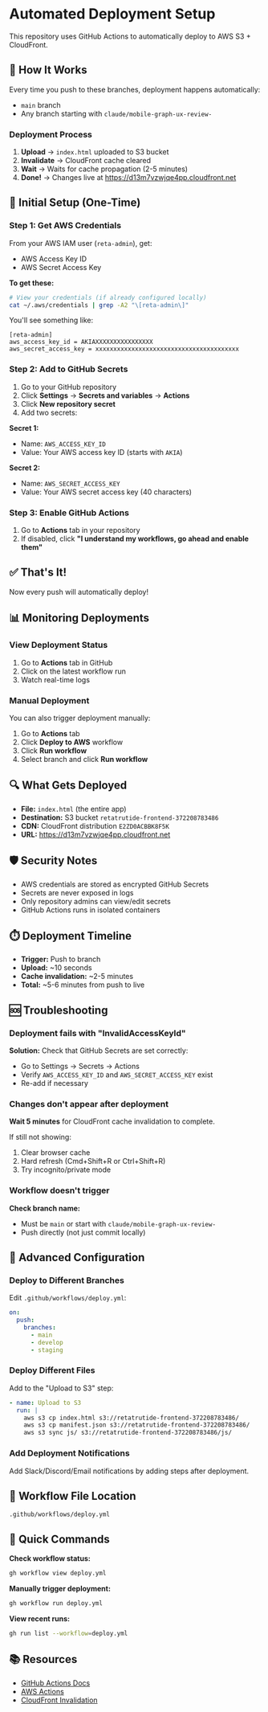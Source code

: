 # Automated Deployment Setup

This repository uses GitHub Actions to automatically deploy to AWS S3 + CloudFront.

## 🚀 How It Works

Every time you push to these branches, deployment happens automatically:
- `main` branch
- Any branch starting with `claude/mobile-graph-ux-review-`

### Deployment Process

1. **Upload** → `index.html` uploaded to S3 bucket
2. **Invalidate** → CloudFront cache cleared
3. **Wait** → Waits for cache propagation (2-5 minutes)
4. **Done!** → Changes live at https://d13m7vzwjqe4pp.cloudfront.net

## 🔐 Initial Setup (One-Time)

### Step 1: Get AWS Credentials

From your AWS IAM user (`reta-admin`), get:
- AWS Access Key ID
- AWS Secret Access Key

**To get these:**

```bash
# View your credentials (if already configured locally)
cat ~/.aws/credentials | grep -A2 "\[reta-admin\]"
```

You'll see something like:
```
[reta-admin]
aws_access_key_id = AKIAXXXXXXXXXXXXXXXX
aws_secret_access_key = xxxxxxxxxxxxxxxxxxxxxxxxxxxxxxxxxxxxxxxx
```

### Step 2: Add to GitHub Secrets

1. Go to your GitHub repository
2. Click **Settings** → **Secrets and variables** → **Actions**
3. Click **New repository secret**
4. Add two secrets:

**Secret 1:**
- Name: `AWS_ACCESS_KEY_ID`
- Value: Your AWS access key ID (starts with `AKIA`)

**Secret 2:**
- Name: `AWS_SECRET_ACCESS_KEY`
- Value: Your AWS secret access key (40 characters)

### Step 3: Enable GitHub Actions

1. Go to **Actions** tab in your repository
2. If disabled, click **"I understand my workflows, go ahead and enable them"**

## ✅ That's It!

Now every push will automatically deploy!

## 📊 Monitoring Deployments

### View Deployment Status

1. Go to **Actions** tab in GitHub
2. Click on the latest workflow run
3. Watch real-time logs

### Manual Deployment

You can also trigger deployment manually:

1. Go to **Actions** tab
2. Click **Deploy to AWS** workflow
3. Click **Run workflow**
4. Select branch and click **Run workflow**

## 🔍 What Gets Deployed

- **File:** `index.html` (the entire app)
- **Destination:** S3 bucket `retatrutide-frontend-372208783486`
- **CDN:** CloudFront distribution `E2ZD0ACBBK8F5K`
- **URL:** https://d13m7vzwjqe4pp.cloudfront.net

## 🛡️ Security Notes

- AWS credentials are stored as encrypted GitHub Secrets
- Secrets are never exposed in logs
- Only repository admins can view/edit secrets
- GitHub Actions runs in isolated containers

## ⏱️ Deployment Timeline

- **Trigger:** Push to branch
- **Upload:** ~10 seconds
- **Cache invalidation:** ~2-5 minutes
- **Total:** ~5-6 minutes from push to live

## 🆘 Troubleshooting

### Deployment fails with "InvalidAccessKeyId"

**Solution:** Check that GitHub Secrets are set correctly:
- Go to Settings → Secrets → Actions
- Verify `AWS_ACCESS_KEY_ID` and `AWS_SECRET_ACCESS_KEY` exist
- Re-add if necessary

### Changes don't appear after deployment

**Wait 5 minutes** for CloudFront cache invalidation to complete.

If still not showing:
1. Clear browser cache
2. Hard refresh (Cmd+Shift+R or Ctrl+Shift+R)
3. Try incognito/private mode

### Workflow doesn't trigger

**Check branch name:**
- Must be `main` or start with `claude/mobile-graph-ux-review-`
- Push directly (not just commit locally)

## 🔧 Advanced Configuration

### Deploy to Different Branches

Edit `.github/workflows/deploy.yml`:

```yaml
on:
  push:
    branches:
      - main
      - develop
      - staging
```

### Deploy Different Files

Add to the "Upload to S3" step:

```yaml
- name: Upload to S3
  run: |
    aws s3 cp index.html s3://retatrutide-frontend-372208783486/
    aws s3 cp manifest.json s3://retatrutide-frontend-372208783486/
    aws s3 sync js/ s3://retatrutide-frontend-372208783486/js/
```

### Add Deployment Notifications

Add Slack/Discord/Email notifications by adding steps after deployment.

## 📝 Workflow File Location

`.github/workflows/deploy.yml`

## 🎯 Quick Commands

**Check workflow status:**
```bash
gh workflow view deploy.yml
```

**Manually trigger deployment:**
```bash
gh workflow run deploy.yml
```

**View recent runs:**
```bash
gh run list --workflow=deploy.yml
```

## 📚 Resources

- [GitHub Actions Docs](https://docs.github.com/en/actions)
- [AWS Actions](https://github.com/aws-actions)
- [CloudFront Invalidation](https://docs.aws.amazon.com/AmazonCloudFront/latest/DeveloperGuide/Invalidation.html)
